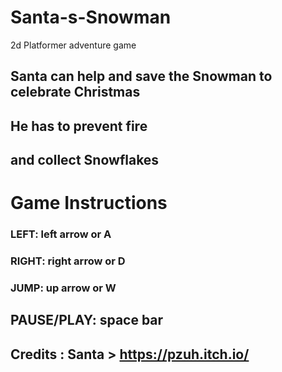 # Santa-s-Snowman
2d Platformer adventure game

## Santa can help and save the Snowman to celebrate Christmas
## He has to prevent fire
## and collect Snowflakes

# Game Instructions
### LEFT: left arrow or A
### RIGHT: right arrow or D
### JUMP: up arrow or W
## PAUSE/PLAY: space bar

## Credits : Santa >  https://pzuh.itch.io/


